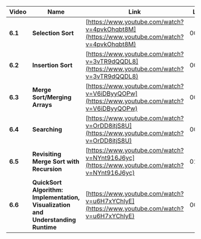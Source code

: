 | Video   | Name                                                                             | Link                                                                                       | Length   |
| ------- | -------------------------------------------------------------------------------- | ------------------------------------------------------------------------------------------ | -------- |
| **6.1** | **Selection Sort**                                                               | [https://www.youtube.com/watch?v=4pvkOhqbt8M](https://www.youtube.com/watch?v=4pvkOhqbt8M) | 00:19:51 |
| **6.2** | **Insertion Sort**                                                               | [https://www.youtube.com/watch?v=3vTR9dQQDL8](https://www.youtube.com/watch?v=3vTR9dQQDL8) | 00:30:35 |
| **6.3** | **Merge Sort/Merging Arrays**                                                    | [https://www.youtube.com/watch?v=V6iDByyQOPw](https://www.youtube.com/watch?v=V6iDByyQOPw) | 00:19:53 |
| **6.4** | **Searching**                                                                    | [https://www.youtube.com/watch?v=OrDD8itjS8U](https://www.youtube.com/watch?v=OrDD8itjS8U) | 00:42:04 |
| **6.5** | **Revisiting Merge Sort with Recursion**                                         | [https://www.youtube.com/watch?v=NYnt916J6yc](https://www.youtube.com/watch?v=NYnt916J6yc) | 01:00:52 |
| **6.6** | **QuickSort Algorithm: Implementation, Visualization and Understanding Runtime** | [https://www.youtube.com/watch?v=u6H7xYChlyE](https://www.youtube.com/watch?v=u6H7xYChlyE) | 00:38:24 |
